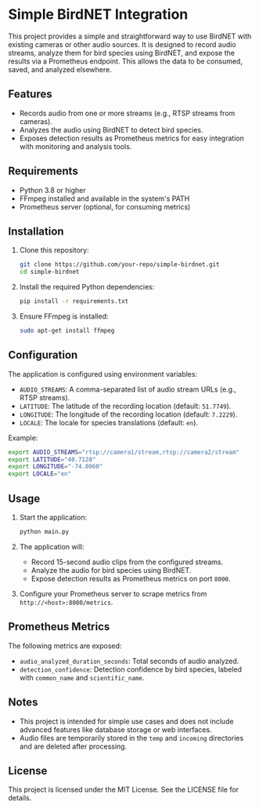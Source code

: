 # Simple BirdNET Integration

This project provides a simple and straightforward way to use BirdNET with existing cameras or other audio sources. It is designed to record audio streams, analyze them for bird species using BirdNET, and expose the results via a Prometheus endpoint. This allows the data to be consumed, saved, and analyzed elsewhere.

## Features

- Records audio from one or more streams (e.g., RTSP streams from cameras).
- Analyzes the audio using BirdNET to detect bird species.
- Exposes detection results as Prometheus metrics for easy integration with monitoring and analysis tools.

## Requirements

- Python 3.8 or higher
- FFmpeg installed and available in the system's PATH
- Prometheus server (optional, for consuming metrics)

## Installation

1. Clone this repository:
   ```bash
   git clone https://github.com/your-repo/simple-birdnet.git
   cd simple-birdnet
   ```

2. Install the required Python dependencies:
   ```bash
   pip install -r requirements.txt
   ```

3. Ensure FFmpeg is installed:
   ```bash
   sudo apt-get install ffmpeg
   ```

## Configuration

The application is configured using environment variables:

- `AUDIO_STREAMS`: A comma-separated list of audio stream URLs (e.g., RTSP streams).
- `LATITUDE`: The latitude of the recording location (default: `51.7749`).
- `LONGITUDE`: The longitude of the recording location (default: `7.2229`).
- `LOCALE`: The locale for species translations (default: `en`).

Example:
```bash
export AUDIO_STREAMS="rtsp://camera1/stream,rtsp://camera2/stream"
export LATITUDE="40.7128"
export LONGITUDE="-74.0060"
export LOCALE="en"
```

## Usage

1. Start the application:
   ```bash
   python main.py
   ```

2. The application will:
   - Record 15-second audio clips from the configured streams.
   - Analyze the audio for bird species using BirdNET.
   - Expose detection results as Prometheus metrics on port `8000`.

3. Configure your Prometheus server to scrape metrics from `http://<host>:8000/metrics`.

## Prometheus Metrics

The following metrics are exposed:

- `audio_analyzed_duration_seconds`: Total seconds of audio analyzed.
- `detection_confidence`: Detection confidence by bird species, labeled with `common_name` and `scientific_name`.

## Notes

- This project is intended for simple use cases and does not include advanced features like database storage or web interfaces.
- Audio files are temporarily stored in the `temp` and `incoming` directories and are deleted after processing.

## License

This project is licensed under the MIT License. See the LICENSE file for details.
